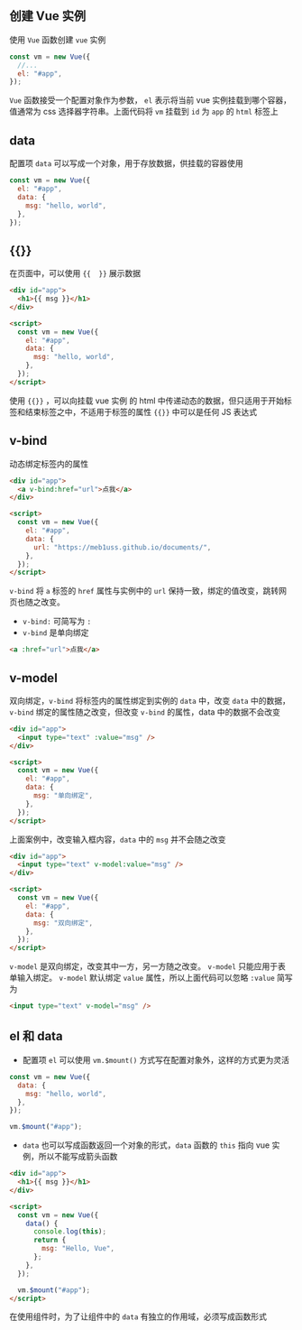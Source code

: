 ## 创建 Vue 实例

使用 `Vue` 函数创建 `vue` 实例

```js
const vm = new Vue({
  //...
  el: "#app",
});
```

`Vue` 函数接受一个配置对象作为参数， `el` 表示将当前 vue 实例挂载到哪个容器，值通常为 css 选择器字符串。上面代码将 `vm` 挂载到 `id` 为 `app` 的 `html` 标签上

## data

配置项 `data` 可以写成一个对象，用于存放数据，供挂载的容器使用

```js
const vm = new Vue({
  el: "#app",
  data: {
    msg: "hello, world",
  },
});
```

## {{}}

在页面中，可以使用 `{{  }}` 展示数据

```html
<div id="app">
  <h1>{{ msg }}</h1>
</div>

<script>
  const vm = new Vue({
    el: "#app",
    data: {
      msg: "hello, world",
    },
  });
</script>
```

使用 `{{}}` ，可以向挂载 vue 实例 的 html 中传递动态的数据，但只适用于开始标签和结束标签之中，不适用于标签的属性
`{{}}` 中可以是任何 JS 表达式

## v-bind

动态绑定标签内的属性

```html
<div id="app">
  <a v-bind:href="url">点我</a>
</div>

<script>
  const vm = new Vue({
    el: "#app",
    data: {
      url: "https://meb1uss.github.io/documents/",
    },
  });
</script>
```

`v-bind` 将 `a` 标签的 `href` 属性与实例中的 `url` 保持一致，绑定的值改变，跳转网页也随之改变。

- `v-bind:` 可简写为 `:`
- `v-bind` 是单向绑定

```html
<a :href="url">点我</a>
```

## v-model

双向绑定，`v-bind` 将标签内的属性绑定到实例的 `data` 中，改变 `data` 中的数据，`v-bind` 绑定的属性随之改变，但改变 `v-bind` 的属性，data 中的数据不会改变

```html
<div id="app">
  <input type="text" :value="msg" />
</div>

<script>
  const vm = new Vue({
    el: "#app",
    data: {
      msg: "单向绑定",
    },
  });
</script>
```

上面案例中，改变输入框内容，`data` 中的 `msg` 并不会随之改变

```html
<div id="app">
  <input type="text" v-model:value="msg" />
</div>

<script>
  const vm = new Vue({
    el: "#app",
    data: {
      msg: "双向绑定",
    },
  });
</script>
```

`v-model` 是双向绑定，改变其中一方，另一方随之改变。 `v-model` 只能应用于表单输入绑定。
`v-model` 默认绑定 `value` 属性，所以上面代码可以忽略 `:value` 简写为

```html
<input type="text" v-model="msg" />
```

## el 和 data

- 配置项 `el` 可以使用 `vm.$mount()` 方式写在配置对象外，这样的方式更为灵活

```js
const vm = new Vue({
  data: {
    msg: "hello, world",
  },
});

vm.$mount("#app");
```

- `data` 也可以写成函数返回一个对象的形式，`data` 函数的 `this` 指向 vue 实例，所以不能写成箭头函数

```html
<div id="app">
  <h1>{{ msg }}</h1>
</div>

<script>
  const vm = new Vue({
    data() {
      console.log(this);
      return {
        msg: "Hello, Vue",
      };
    },
  });

  vm.$mount("#app");
</script>
```

在使用组件时，为了让组件中的 `data` 有独立的作用域，必须写成函数形式
